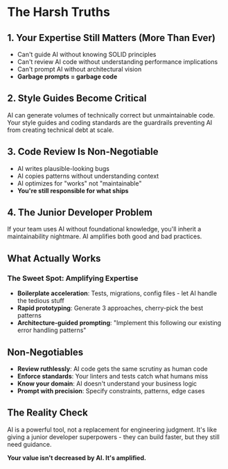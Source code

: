 # The Harsh Truths

## 1. Your Expertise Still Matters (More Than Ever)

- Can't guide AI without knowing SOLID principles
- Can't review AI code without understanding performance implications
- Can't prompt AI without architectural vision
- **Garbage prompts = garbage code**

## 2. Style Guides Become Critical

AI can generate volumes of technically correct but unmaintainable code. Your style guides and coding standards are the guardrails preventing AI from creating technical debt at scale.

## 3. Code Review Is Non-Negotiable

- AI writes plausible-looking bugs
- AI copies patterns without understanding context
- AI optimizes for "works" not "maintainable"
- **You're still responsible for what ships**

## 4. The Junior Developer Problem

If your team uses AI without foundational knowledge, you'll inherit a maintainability nightmare. AI amplifies both good and bad practices.

## What Actually Works

### The Sweet Spot: Amplifying Expertise

- **Boilerplate acceleration**: Tests, migrations, config files - let AI handle the tedious stuff
- **Rapid prototyping**: Generate 3 approaches, cherry-pick the best patterns
- **Architecture-guided prompting**: "Implement this following our existing error handling patterns"

## Non-Negotiables

- **Review ruthlessly**: AI code gets the same scrutiny as human code
- **Enforce standards**: Your linters and tests catch what humans miss
- **Know your domain**: AI doesn't understand your business logic
- **Prompt with precision**: Specify constraints, patterns, edge cases

## The Reality Check

AI is a powerful tool, not a replacement for engineering judgment. It's like giving a junior developer superpowers - they can build faster, but they still need guidance.

**Your value isn't decreased by AI. It's amplified.**
